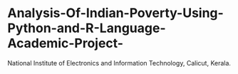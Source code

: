 # Analysis-Of-Indian-Poverty-Using-Python-and-R-Language-Academic-Project-
National Institute of Electronics and Information Technology, Calicut, Kerala.
